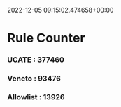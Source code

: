 2022-12-05 09:15:02.474658+00:00
# Rule Counter 
 ### UCATE : 377460

 ### Veneto : 93476

 ### Allowlist : 13926